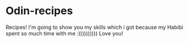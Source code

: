 # Odin-recipes
Recipes! I'm going to show you my skills which i got because my Habibi spent so much time with me :)))))))))) Love you!
